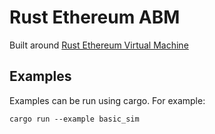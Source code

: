 # Rust Ethereum ABM

Built around [Rust Ethereum Virtual Machine](https://github.com/bluealloy/revm)

## Examples

Examples can be run using cargo. For example:

```
cargo run --example basic_sim
```
